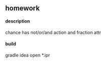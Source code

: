 ## homework

#### description
chance has not/or/and action and fraction attr

#### build
gradle idea
open *.ipr